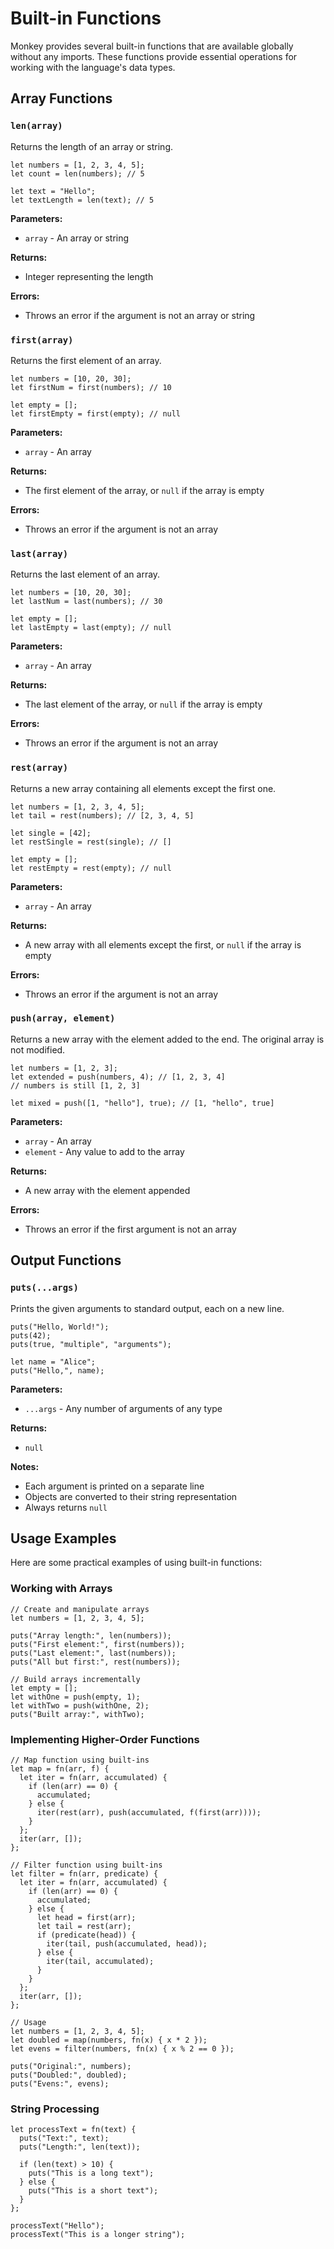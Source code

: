 # Built-in Functions

Monkey provides several built-in functions that are available globally without any imports. These functions provide essential operations for working with the language's data types.

## Array Functions

### `len(array)`

Returns the length of an array or string.

```monkey
let numbers = [1, 2, 3, 4, 5];
let count = len(numbers); // 5

let text = "Hello";
let textLength = len(text); // 5
```

**Parameters:**
- `array` - An array or string

**Returns:**
- Integer representing the length

**Errors:**
- Throws an error if the argument is not an array or string

### `first(array)`

Returns the first element of an array.

```monkey
let numbers = [10, 20, 30];
let firstNum = first(numbers); // 10

let empty = [];
let firstEmpty = first(empty); // null
```

**Parameters:**
- `array` - An array

**Returns:**
- The first element of the array, or `null` if the array is empty

**Errors:**
- Throws an error if the argument is not an array

### `last(array)`

Returns the last element of an array.

```monkey
let numbers = [10, 20, 30];
let lastNum = last(numbers); // 30

let empty = [];
let lastEmpty = last(empty); // null
```

**Parameters:**
- `array` - An array

**Returns:**
- The last element of the array, or `null` if the array is empty

**Errors:**
- Throws an error if the argument is not an array

### `rest(array)`

Returns a new array containing all elements except the first one.

```monkey
let numbers = [1, 2, 3, 4, 5];
let tail = rest(numbers); // [2, 3, 4, 5]

let single = [42];
let restSingle = rest(single); // []

let empty = [];
let restEmpty = rest(empty); // null
```

**Parameters:**
- `array` - An array

**Returns:**
- A new array with all elements except the first, or `null` if the array is empty

**Errors:**
- Throws an error if the argument is not an array

### `push(array, element)`

Returns a new array with the element added to the end. The original array is not modified.

```monkey
let numbers = [1, 2, 3];
let extended = push(numbers, 4); // [1, 2, 3, 4]
// numbers is still [1, 2, 3]

let mixed = push([1, "hello"], true); // [1, "hello", true]
```

**Parameters:**
- `array` - An array
- `element` - Any value to add to the array

**Returns:**
- A new array with the element appended

**Errors:**
- Throws an error if the first argument is not an array

## Output Functions

### `puts(...args)`

Prints the given arguments to standard output, each on a new line.

```monkey
puts("Hello, World!");
puts(42);
puts(true, "multiple", "arguments");

let name = "Alice";
puts("Hello,", name);
```

**Parameters:**
- `...args` - Any number of arguments of any type

**Returns:**
- `null`

**Notes:**
- Each argument is printed on a separate line
- Objects are converted to their string representation
- Always returns `null`

## Usage Examples

Here are some practical examples of using built-in functions:

### Working with Arrays

```monkey
// Create and manipulate arrays
let numbers = [1, 2, 3, 4, 5];

puts("Array length:", len(numbers));
puts("First element:", first(numbers));
puts("Last element:", last(numbers));
puts("All but first:", rest(numbers));

// Build arrays incrementally
let empty = [];
let withOne = push(empty, 1);
let withTwo = push(withOne, 2);
puts("Built array:", withTwo);
```

### Implementing Higher-Order Functions

```monkey
// Map function using built-ins
let map = fn(arr, f) {
  let iter = fn(arr, accumulated) {
    if (len(arr) == 0) {
      accumulated;
    } else {
      iter(rest(arr), push(accumulated, f(first(arr))));
    }
  };
  iter(arr, []);
};

// Filter function using built-ins
let filter = fn(arr, predicate) {
  let iter = fn(arr, accumulated) {
    if (len(arr) == 0) {
      accumulated;
    } else {
      let head = first(arr);
      let tail = rest(arr);
      if (predicate(head)) {
        iter(tail, push(accumulated, head));
      } else {
        iter(tail, accumulated);
      }
    }
  };
  iter(arr, []);
};

// Usage
let numbers = [1, 2, 3, 4, 5];
let doubled = map(numbers, fn(x) { x * 2 });
let evens = filter(numbers, fn(x) { x % 2 == 0 });

puts("Original:", numbers);
puts("Doubled:", doubled);
puts("Evens:", evens);
```

### String Processing

```monkey
let processText = fn(text) {
  puts("Text:", text);
  puts("Length:", len(text));
  
  if (len(text) > 10) {
    puts("This is a long text");
  } else {
    puts("This is a short text");
  }
};

processText("Hello");
processText("This is a longer string");
```
